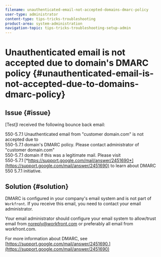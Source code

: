 ```yaml
---
filename: unauthenticated-email-not-accepted-domains-dmarc-policy
user-type: administrator
content-type: tips-tricks-troubleshooting
product-area: system-administration
navigation-topic: tips-tricks-troubleshooting-setup-admin
---
```





# Unauthenticated email is not accepted due to domain's DMARC policy {#unauthenticated-email-is-not-accepted-due-to-domains-dmarc-policy}



##  Issue  {#issue}

[Test]I received the following bounce back email:


550-5.7.1 Unauthenticated email from "customer domain.com" is not accepted due to  
550-5.7.1 domain's DMARC policy. Please contact administrator of "customer domain.com"  
550-5.7.1 domain if this was a legitimate mail. Please visit  
550-5.7.1 [*https://support.google.com/mail/answer/2451690*](https://support.google.com/mail/answer/2451690) to learn about DMARC  
550 5.7.1 initiative.&nbsp;


## Solution {#solution}

DMARC is configured in your company's email system and is not part of `Workfront`. If you receive&nbsp;this email, you need to contact your email administrator.


Your email administrator should configure your email system to allow/trust email from noreply@workfront.com or preferably all email from workfront.com.


For more information about DMARC, see&nbsp; [https://support.google.com/mail/answer/2451690.](https://support.google.com/mail/answer/2451690)
